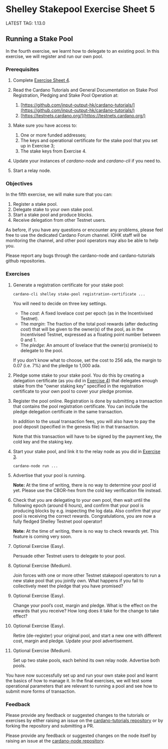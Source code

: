 # Shelley Stakepool Exercise Sheet 5

LATEST TAG: 1.13.0

## Running a Stake Pool

In the fourth exercise, we learnt how to delegate to an existing pool.
In this exercise, we will register and run our own pool.

### Prerequisites

1. 	Complete [Exercise Sheet 4](Exercise-4.md).

2. 	Read the Cardano Tutorials  and General Documentation on
    Stake Pool Registration, Pledging and Stake Pool Operation at:

    1. 	[https://github.com/input-output-hk/cardano-tutorials/](https://github.com/input-output-hk/cardano-tutorials/)
    2. 	[https://testnets.cardano.org/](https://testnets.cardano.org/)

3. 	Make sure you have access to:

    1. 	One or more funded addresses;
    2. 	The keys and operational certificate for the stake pool
        that you set up in Exercise 3;
    3. 	The stake keys from Exercise 4.

4. 	Update your instances of *cardano-node* and *cardano-cli* if you need to.

5. 	Start a relay node.

### Objectives

In the fifth exercise, we will make sure that you can:

1. Register a stake pool.
2. Delegate stake to your own stake pool.
3. Start a stake pool and produce blocks.
4. Receive delegation from other Testnet users.

As before, if you have any questions or encounter any problems, please feel free to use the dedicated Cardano Forum channel.  IOHK staff will be monitoring the channel, and other pool operators may also be able to help you.

Please report any bugs through the cardano-node and cardano-tutorials github repositories.

### Exercises

1. 	Generate a registration certificate for your stake pool:

   	    cardano-cli shelley stake-pool registration-certificate ...

    You will need to decide on three key settings.

    -   The _cost_: A fixed lovelace cost per epoch (as in the Incentivised Testnet).
    -   The _margin_: The fraction of the total pool rewards (after deducting _cost_)
        that will be given to the owner(s) of the pool, as in the Incentivised Testnet,
        expressed as a floating point number between 0 and 1.
    -   The _pledge_: An amount of lovelace that the owner(s) promise(s)
        to delegate to the pool.

    If you don’t know what to choose, set the cost to 256 ada,
    the margin to 0.07 (i.e. 7%)
    and the pledge to 1,000 ada.

2. 	Pledge some stake to your stake pool.
    You do this by creating a delegation certificate (as you did in
    [Exercise 4](Exercise-4.md)) that delegates
    enough stake from the "owner staking key" specified in the registration certificate
    to your own pool to cover your pledge promise.

3. 	Register the pool online.
    Registration is done by submitting a transaction that contains the
    pool registration certificate.
    You can include the pledge delegation certificate in the same transaction.

    In addition to the usual transaction fees, you will also have to pay the
    pool deposit (specified in the genesis file) in that transaction.

    Note that this transaction will have to be signed by the payment key,
    the cold key and the staking key.

4. 	Start your stake pool, and link it to the relay node as you did in
    [Exercise 3](Exercise-3.md).

        cardano-node run ...

5. 	Advertise that your pool is running.

    __Note:__ At the time of writing, there is no way to determine your pool id yet.  Please use the CBOR-hex from the cold key verification file instead.

6. 	Check that you are delegating to your own pool,
    then wait until the following epoch (around 6 hours),
    and confirm that your pool is producing blocks by e.g. inspecting the log data.
    Also confirm that your pool is receiving the correct rewards.
    Congratulations, you are now a fully fledged Shelley Testnet pool operator!

    __Note:__ At the time of writing, there is no way to check rewards yet. This feature is coming very soon.

7. 	Optional Exercise (Easy).

    Persuade other Testnet users to delegate to your pool.

8. 	Optional Exercise (Medium).

    Join forces with one or more other Testnet stakepool operators
    to run a new stake pool that you jointly own.
    What happens if you fail to collectively meet the pledge that you have promised?

9. 	Optional Exercise (Easy).

    Change your pool’s cost, margin and pledge.
    What is the effect on the rewards that you receive?
    How long does it take for the change to take effect?

10. Optional Exercise (Easy).

    Retire (de-register) your original pool, and start a new one with different cost,
    margin and pledge.  Update your pool advertisement.

11. Optional Exercise (Medium).

    Set up two stake pools, each behind its own relay node.
    Advertise both pools.

You have now successfully set up and run your own stake pool and learnt the basics of how to manage it.  In the final exercises, we will test some operational parameters that are relevant to running a pool and see how to submit more forms of transaction.

### Feedback

Please provide any feedback or suggested changes to the tutorials or exercises by either raising an issue on the [cardano-tutorials repository](https://github.com/input-output-hk/cardano-tutorials) or by forking the repository and submitting a PR.

Please provide any feedback or suggested changes on the node itself by raising an issue at the [cardano-node repository](https://github.com/input-output-hk/cardano-node).
